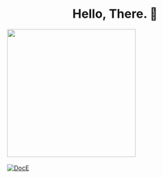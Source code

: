 <div>
  <h1 align="center">
    Hello, There. 👋
  </h1>
    <img align="center" width="300" src="https://media1.tenor.com/m/EscJ45yWMJAAAAAC/css-my-beloved.gif" /> <br />
    <br />
    <a align="center" href="https://github.com/d-hain">
      <img align="center" alt="DocE" src="https://github-readme-stats.vercel.app/api/top-langs/?username=d-hain&include_all_commits=true&count_private=true&theme=midnight-purple&show_icons=true&bg_color=0D1117&border_radius=20&langs_count=5" />
    </a>
  </p>
</div>
